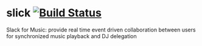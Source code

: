 # slick [![Build Status](https://travis-ci.org/cs-slick/slick.svg?branch=master)](https://travis-ci.org/cs-slick/slick)
Slack for Music: provide real time event driven collaboration between users for synchronized music playback and DJ delegation
